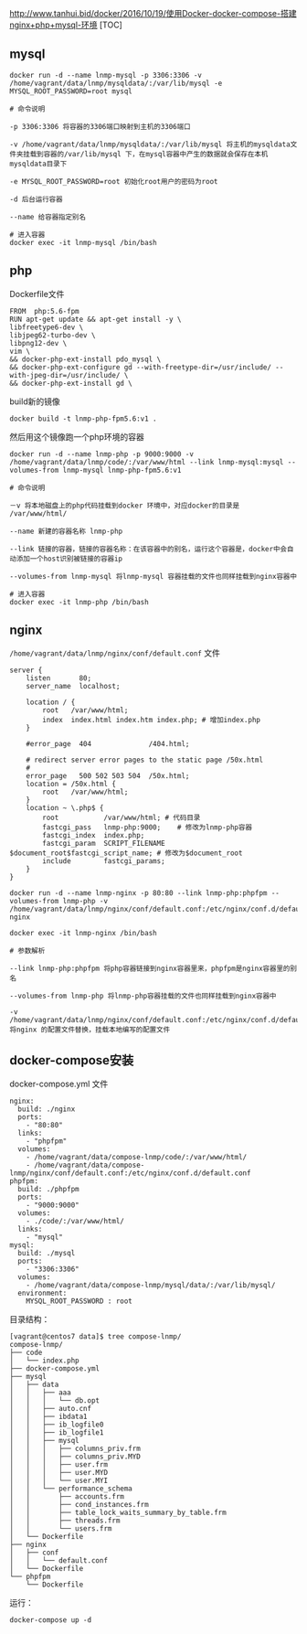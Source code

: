 http://www.tanhui.bid/docker/2016/10/19/使用Docker-docker-compose-搭建nginx+php+mysql-环境
[TOC]

## mysql

```
docker run -d --name lnmp-mysql -p 3306:3306 -v /home/vagrant/data/lnmp/mysqldata/:/var/lib/mysql -e MYSQL_ROOT_PASSWORD=root mysql

# 命令说明

-p 3306:3306 将容器的3306端口映射到主机的3306端口

-v /home/vagrant/data/lnmp/mysqldata/:/var/lib/mysql 将主机的mysqldata文件夹挂载到容器的/var/lib/mysql 下，在mysql容器中产生的数据就会保存在本机mysqldata目录下

-e MYSQL_ROOT_PASSWORD=root 初始化root用户的密码为root

-d 后台运行容器

--name 给容器指定别名

# 进入容器
docker exec -it lnmp-mysql /bin/bash
```

## php

Dockerfile文件

```
FROM  php:5.6-fpm
RUN apt-get update && apt-get install -y \
libfreetype6-dev \
libjpeg62-turbo-dev \
libpng12-dev \
vim \
&& docker-php-ext-install pdo_mysql \
&& docker-php-ext-configure gd --with-freetype-dir=/usr/include/ --with-jpeg-dir=/usr/include/ \
&& docker-php-ext-install gd \

```

build新的镜像

```
docker build -t lnmp-php-fpm5.6:v1 .
```

然后用这个镜像跑一个php环境的容器

```
docker run -d --name lnmp-php -p 9000:9000 -v /home/vagrant/data/lnmp/code/:/var/www/html --link lnmp-mysql:mysql --volumes-from lnmp-mysql lnmp-php-fpm5.6:v1

# 命令说明

－v 将本地磁盘上的php代码挂载到docker 环境中，对应docker的目录是 /var/www/html/

--name 新建的容器名称 lnmp-php

--link 链接的容器，链接的容器名称：在该容器中的别名，运行这个容器是，docker中会自动添加一个host识别被链接的容器ip

--volumes-from lnmp-mysql 将lnmp-mysql 容器挂载的文件也同样挂载到nginx容器中

# 进入容器
docker exec -it lnmp-php /bin/bash
```

## nginx

```/home/vagrant/data/lnmp/nginx/conf/default.conf``` 文件

```
server {
    listen       80;
    server_name  localhost;

    location / {
        root   /var/www/html;
        index  index.html index.htm index.php; # 增加index.php
    }

    #error_page  404              /404.html;

    # redirect server error pages to the static page /50x.html
    #
    error_page   500 502 503 504  /50x.html;
    location = /50x.html {
        root   /var/www/html;
    }
    location ~ \.php$ {
        root           /var/www/html; # 代码目录
        fastcgi_pass   lnmp-php:9000;    # 修改为lnmp-php容器
        fastcgi_index  index.php;
        fastcgi_param  SCRIPT_FILENAME  $document_root$fastcgi_script_name; # 修改为$document_root
        include        fastcgi_params;
    }
}

```

```
docker run -d --name lnmp-nginx -p 80:80 --link lnmp-php:phpfpm --volumes-from lnmp-php -v /home/vagrant/data/lnmp/nginx/conf/default.conf:/etc/nginx/conf.d/default.conf nginx

docker exec -it lnmp-nginx /bin/bash

# 参数解析

--link lnmp-php:phpfpm 将php容器链接到nginx容器里来，phpfpm是nginx容器里的别名

--volumes-from lnmp-php 将lnmp-php容器挂载的文件也同样挂载到nginx容器中

-v /home/vagrant/data/lnmp/nginx/conf/default.conf:/etc/nginx/conf.d/default.conf 将nginx 的配置文件替换，挂载本地编写的配置文件

```


## docker-compose安装

docker-compose.yml 文件

```
nginx:
  build: ./nginx
  ports:
    - "80:80"
  links:
    - "phpfpm"
  volumes:
    - /home/vagrant/data/compose-lnmp/code/:/var/www/html/
    - /home/vagrant/data/compose-lnmp/nginx/conf/default.conf:/etc/nginx/conf.d/default.conf
phpfpm:
  build: ./phpfpm
  ports:
    - "9000:9000"
  volumes:
    - ./code/:/var/www/html/
  links:
    - "mysql"
mysql:
  build: ./mysql
  ports:
    - "3306:3306"
  volumes:
    - /home/vagrant/data/compose-lnmp/mysql/data/:/var/lib/mysql/
  environment:
    MYSQL_ROOT_PASSWORD : root

```

目录结构：

```
[vagrant@centos7 data]$ tree compose-lnmp/                                                          
compose-lnmp/                                                                                       
├── code                                                                                            
│   └── index.php                                                                                   
├── docker-compose.yml                                                                              
├── mysql                                                                                           
│   ├── data                                                                                        
│   │   ├── aaa                                                                                     
│   │   │   └── db.opt                                                                              
│   │   ├── auto.cnf                                                                                
│   │   ├── ibdata1                                                                                 
│   │   ├── ib_logfile0                                                                             
│   │   ├── ib_logfile1                                                                             
│   │   ├── mysql                                                                                   
│   │   │   ├── columns_priv.frm                                                                    
│   │   │   ├── columns_priv.MYD                                                                                                                                                         
│   │   │   ├── user.frm                                                                            
│   │   │   ├── user.MYD                                                                            
│   │   │   └── user.MYI                                                                            
│   │   └── performance_schema                                                                      
│   │       ├── accounts.frm                                                                        
│   │       ├── cond_instances.frm                                                                                                               
│   │       ├── table_lock_waits_summary_by_table.frm                                               
│   │       ├── threads.frm                                                                         
│   │       └── users.frm                                                                           
│   └── Dockerfile                                                                                  
├── nginx                                                                                           
│   ├── conf                                                                                        
│   │   └── default.conf                                                                            
│   └── Dockerfile                                                                                  
└── phpfpm                                                                                          
    └── Dockerfile                                                                                  
```

运行：

```
docker-compose up -d
```